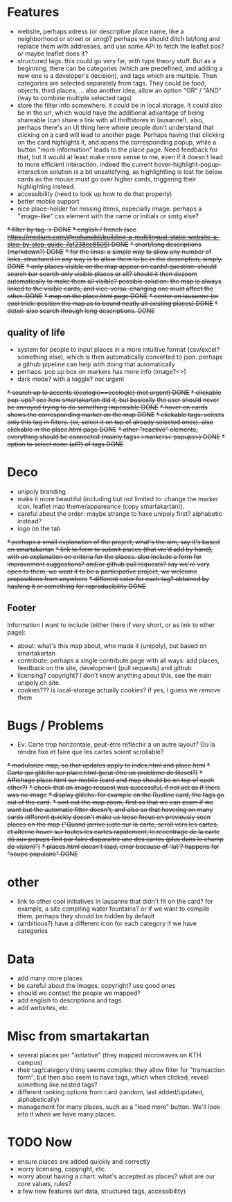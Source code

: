 # Features
* website, perhaps adress (or descriptive place name, like a neighborhood or street or smtg)? perhaps we should ditch lat/long and replace them with addresses, and use some API to fetch the leaflet pos? or maybe leaflet does it?
* structured tags. this could go very far, with type theory stuff. But as a beginning, there can be categories (which are predefined, and adding a new one is a developer's decision), and tags which are multiple. Then categories are selected separately from tags. They could be food, objects, third places, ... also another idea, allow an option "OR" / "AND" (way to combine multiple selected tags)
* store the filter info somewhere. it could be in local storage. It could also be in the url, which would have the additional advantage of being shareable (can share a link with all thriftstores in lausanne!). also, perhaps there's an UI thing here where people don't understand that clicking on a card will lead to another page. Perhaps having that clicking on the card highlights it, and opens the corresponding popup, while a button "more information" leads to the place page. Need feedback for that, but it would at least make more sense to me, even if it doesn't lead to more efficient interaction. indeed the current hover-highlight-popup-interaction solution is a bit unsatisfying, as highlightling is lost for below cards as the mouse must go over higher cards, triggering their highlighting instead.
* accessibility (need to look up how to do that properly)
* better mobile support
* nice place-holder for missing items, especially image. perhaps a "image-like" css element with the name or initials or smtg else?


~~* filter by tag -> DONE~~
~~* english / french (see https://medium.com/@nohanabil/building-a-multilingual-static-website-a-step-by-step-guide-7af238cc8505) DONE~~
~~* short/long descriptions (markdown?) DONE~~
~~* for the links: a simple way to allow any number of links, structured in any way is to allow them to be in the description, simply. DONE~~
~~* only places visible on the map appear on cards! question: should search bar search only visible places or all? should it then dezoom automatically to make them all visible? possible solution: the map is always linked to the visible cards, and vice-versa. changing one must affect the other. DONE~~
~~* map on the place.html page DONE~~
~~* center on lausanne (or cool trick: position the map as to bound neatly all existing places) DONE~~
~~* detail: also search through long descriptions. DONE~~

## quality of life
* system for people to input places in a more intuitive format (csv/excel? something else), which is then automatically converted to json. perhaps a github pipeline can help with doing that automatically
* perhaps: pop up box on markers has more info (image?<>)
* dark mode? with a toggle? not urgent

~~* search up to accents (écologie==ecologie) (not urgent) DONE~~
~~* clickable pop-ups? see how smartakartan did it, but basically the user should never be annoyed trying to do something impossible DONE~~
~~* hover on cards shows the corresponding marker on the map DONE~~
~~* clickable tags: selects only this tag in filters. (or, select it on top of already selected ones). also clickable in the place.html page DONE~~
~~* other "reactive" elements, everything should be connected (mainly tags<->markers<-popups>) DONE~~
~~* option to select none (all?) of tags DONE~~


# Deco
* unipoly branding
* make it more beautiful (including but not limited to: change the marker icon, leaflet map theme/appareance (copy smartakartan)).
* careful about the order: maybe strange to have unipoly first? alphabetic instead?
* logo on the tab

~~* perhaps a small explanation of the project, what's the aim, say it's based on smartakartan~~
~~* link to form to submit places (that we'd add by hand), with an explanation on criteria for the places. also include a form for improvement suggestions? and/or github pull requests? say we're very open to them, we want it to be a participative project, we welcome propositions from anywhere~~
~~* different color for each tag? obtained by hashing it or something for reproducibility DONE~~

## Footer
Information I want to include (either there if very short, or as link to other page):
* about: what's this map about, who made it (unipoly), but based on smartakartan
* contribute: perhaps a single contribute page with all ways: add places, feedback on the site, development (pull requests) and github
* licensing? copyright? I don't know anything about this, see the main unipoly.ch site.
* cookies??? is local-storage actually cookies? if yes, I guess we remove them

# Bugs / Problems
* Ev: Carte trop horizontale, peut-être réfléchir à un autre layout? Ou la rendre fixe et faire que les cartes soient scrollable?

~~* modularize map, so that updates apply to index.html and place.html~~
~~* Carte qui glitche sur place.html (peut-être un problème de tileset?)~~
~~* Affichage place.html sur mobile (card and map should be on top of each other?)~~
~~* check that an image request was successful, if not act as if there was no image~~
~~* display glitchs: for example on the Rustine card, the tags go out of the card.~~
~~* sort out the map zoom, first so that we can zoom if we want but the automatic fitter doesn't, and also so that hovering on many cards different quickly doesn't make us loose focus on previously seen places on the map ("Quand jarrive juste sur la carte, scroll vers les cartes, et alterne hover sur toutes les cartes rapidement, le recentrage de la carte dû aux popups finit par faire disparaitre une des cartes (plus dans le champ de vision)")~~
~~* places.html doesn't load, error because of 'lat'? happens for "soupe populaire" DONE~~

# other
* link to other cool initiatives in lausanne that didn't fit on the card? for example, a site compiling water fountains? or if we want to compile them, perhaps they should be hidden by default
* (ambitious?) have a different icon for each category if we have categories

# Data
* add many more places
* be careful about the images. copyright? use good ones
* should we contact the people we mapped?
* add english to descriptions and tags
* add websites, etc.

# Misc from smartakartan
* several places per "initiative" (they mapped microwaves on KTH campus)
* their tag/category thing seems complex: they allow filter for "transaction form", but then also seem to have tags, which when clicked, reveal something like nested tags?
* different ranking options from card (random, last added/updated, alphabetically)
* management for many places, such as a "load more" button. We'll look into it when we have many places.

# TODO Now
* ensure places are added quickly and correctly
* worry licensing, copyright, etc.
* worry about having a chart: what's accepted as places? what are our core values, rules?
* a few new features (url data, structured tags, accessibility)